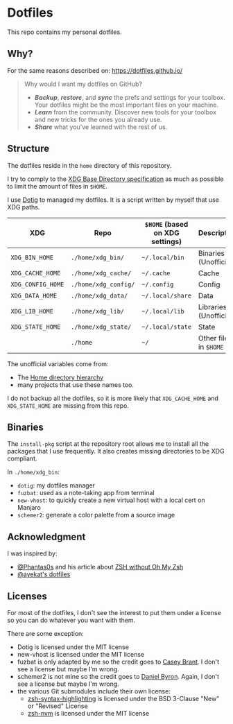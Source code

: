 # Dotfiles

This repo contains my personal dotfiles.

## Why?

For the same reasons described on: https://dotfiles.github.io/

> Why would I want my dotfiles on GitHub?
>
>* **_Backup_**, **_restore_**, and **_sync_** the prefs and settings for your toolbox. Your dotfiles might be the most important files on your machine.
>* **_Learn_** from the community. Discover new tools for your toolbox and new tricks for the ones you already use.
>* **_Share_** what you’ve learned with the rest of us.

## Structure

The dotfiles reside in the `home` directory of this repository.

I try to comply to the [XDG Base Directory specification](http://standards.freedesktop.org/basedir-spec/basedir-spec-latest.html) as much as possible to limit the amount of files in `$HOME`.

I use [Dotig](https://github.com/ArmandPhilippot/dotig) to managed my dotfiles. It is a script written by myself that use XDG paths.

|XDG|Repo|`$HOME` (based on XDG settings)|Description|
|---|---|---|---|
|`XDG_BIN_HOME`|`./home/xdg_bin/`|`~/.local/bin`|Binaries (Unofficial)|
|`XDG_CACHE_HOME`|`./home/xdg_cache/`|`~/.cache`|Cache|
|`XDG_CONFIG_HOME`|`./home/xdg_config/`|`~/.config`|Config|
|`XDG_DATA_HOME`|`./home/xdg_data/`|`~/.local/share`|Data|
|`XDG_LIB_HOME`|`./home/xdg_lib/`|`~/.local/lib`|Libraries (Unofficial)|
|`XDG_STATE_HOME`|`./home/xdg_state/`|`~/.local/state`|State|
||`./home`|`~/`|Other files in `$HOME`|

The unofficial variables come from:
* The [Home directory hierarchy](https://www.freedesktop.org/software/systemd/man/file-hierarchy.html#Home%20Directory)
* many projects that use these names too.

I do not backup all the dotfiles, so it is more likely that `XDG_CACHE_HOME` and `XDG_STATE_HOME` are missing from this repo.

## Binaries

The `install-pkg` script at the repository root allows me to install all the packages that I use frequently. It also creates missing directories to be XDG compliant.

In `./home/xdg_bin`:

* `dotig`: my dotfiles manager
* `fuzbat`: used as a note-taking app from terminal
* `new-vhost`: to quickly create a new virtual host with a local cert on Manjaro
* `schemer2`: generate a color palette from a source image

## Acknowledgment

I was inspired by:
* [@Phantas0s](https://github.com/Phantas0s) and his article about [ZSH without Oh My Zsh](https://thevaluable.dev/zsh-install-configure-mouseless/)
* [@ayekat's dotfiles](https://github.com/ayekat/dotfiles)

## Licenses

For most of the dotfiles, I don't see the interest to put them under a license so you can do whatever you want with them.

There are some exception:

* Dotig is licensed under the MIT license
* new-vhost is licensed under the MIT license
* fuzbat is only adapted by me so the credit goes to [Casey Brant](https://caseybrant.com/). I don't see a license but maybe I'm wrong.
* schemer2 is not mine so the credit goes to [Daniel Byron](https://github.com/thefryscorer/schemer2). Again, I don't see a license but maybe I'm wrong.
* the various Git submodules include their own license:
    * [zsh-syntax-highlighting](https://github.com/zsh-users/zsh-syntax-highlighting) is licensed under the BSD 3-Clause "New" or "Revised" License
    * [zsh-nvm](https://github.com/lukechilds/zsh-nvm) is licensed under  the MIT license
